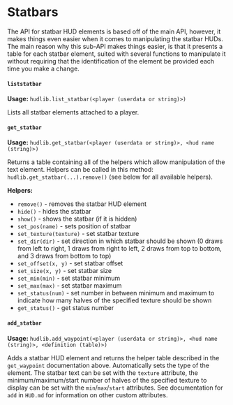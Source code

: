 # Statbars
The API for statbar HUD elements is based off of the main API, however, it makes things even easier when it comes to manipulating the statbar HUDs. The main reason why this sub-API makes things easier, is that it presents a table for each statbar element, suited with several functions to manipulate it without requiring that the identification of the element be provided each time you make a change.

#### `liststatbar`
__Usage:__ `hudlib.list_statbar(<player (userdata or string)>)`

Lists all statbar elements attached to a player.

#### `get_statbar`
__Usage:__ `hudlib.get_statbar(<player (userdata or string)>, <hud name (string)>)`

Returns a table containing all of the helpers which allow manipulation of the text element. Helpers can be called in this method: `hudlib.get_statbar(...).remove()` (see below for all available helpers).

__Helpers:__
- `remove()` - removes the statbar HUD element
- `hide()` - hides the statbar
- `show()` - shows the statbar (if it is hidden)
- `set_pos(name)` - sets position of statbar
- `set_texture(texture)` - set statbar texture
- `set_dir(dir)` - set direction in which statbar should be shown (0 draws from left to right, 1 draws from right to left, 2 draws from top to bottom, and 3 draws from bottom to top)
- `set_offset(x, y)` - set statbar offset
- `set_size(x, y)` - set statbar size
- `set_min(min)` - set statbar minimum
- `set_max(max)` - set statbar maximum
- `set_status(num)` - set number in between minimum and maximum to indicate how many halves of the specified texture should be shown
- `get_status()` - get status number

#### `add_statbar`
__Usage:__ `hudlib.add_waypoint(<player (userdata or string)>, <hud name (string)>, <definition (table)>)`

Adds a statbar HUD element and returns the helper table described in the `get_waypoint` documentation above. Automatically sets the type of the element. The statbar text can be set with the `texture` attribute, the minimum/maximum/start number of halves of the specified texture to display can be set with the `min`/`max`/`start` attributes. See documentation for `add` in `HUD.md` for information on other custom attributes.